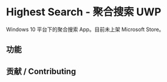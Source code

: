 Highest Search - 聚合搜索 UWP
======
Windows 10 平台下的聚合搜索 App。目前未上架 Microsoft Store。


功能
------


贡献 / Contributing
------
